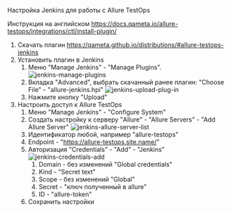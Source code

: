 Настройка Jenkins для работы с Allure TestOps

Инструкция на английском
https://docs.qameta.io/allure-testops/integrations/ctl/install-plugin/

1. Скачать плагин https://qameta.github.io/distributions/#allure-testops-jenkins
2. Установить плагин в Jenkins
   1. Меню "Manage Jenkins" - "Manage Plugins". ![jenkins-manage-plugins](https://docs.qameta.io/allure-testops/images/jenkins-manage-plugins.png)
   2. Вкладка "Advanced", выбрать скачанный ранее плагин: "Choose File" - "allure-jenkins.hpi" ![jenkins-upload-plug-in](https://docs.qameta.io/allure-testops/images/jenkins-upload-plug-in.png)
   3. Нажмите кнопку "Upload"
3. Настроить доступ к Allure TestOps
   1. Меню "Manage Jenkins" - "Configure System"
   2. Создать настройку к серверу "Allure" - "Allure Servers" - "Add Allure Server" ![jenkins-allure-server-list](https://docs.qameta.io/allure-testops/images/jenkins-allure-server-list.png)
   3. Идентификатор любой, например "allure-testops" 
   4. Endpoint - "https://allure-testops.site.name/"
   5. Авторизация "Credentials" - "Add" - "Jenkins" ![jenkins-credentials-add](https://docs.qameta.io/allure-testops/images/jenkins-credentials-add.png)
      1. Domain - без изменений "Global credentials"
      2. Kind - "Secret text"
      3. Scope - без изменений "Global" 
      4. Secret - "ключ полученный в allure"
      5. ID - "allure-token"
   6. Сохранить настройки


